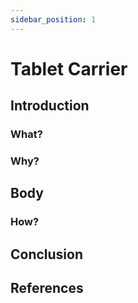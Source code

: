 ```yaml
---
sidebar_position: 1
---
```


# Tablet Carrier

## Introduction

### What?

### Why?

## Body

### How?

## Conclusion

## References